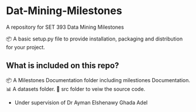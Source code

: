# Dat-Mining-Milestones
A repository for SET 393 Data Mining Milestones 

📦 A basic setup.py file to provide installation, packaging and distribution for your project.



## What is included on this repo?
📦 A Milestones Documentation folder including milestiones Documentation. 
📊 A datasets folder.
📃 src folder to veiw the source code.


- Under supervision of 
Dr Ayman Elshenawy
Ghada Adel

